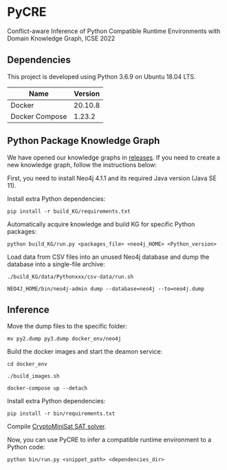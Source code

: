 # PyCRE
Conflict-aware Inference of Python Compatible Runtime Environments with Domain Knowledge Graph, ICSE 2022

## Dependencies

This project is developed using Python 3.6.9 on Ubuntu 18.04 LTS.

| Name           | Version |
| -------------- | ------- |
| Docker         | 20.10.8 |
| Docker Compose | 1.23.2  |

## Python Package Knowledge Graph
We have opened our knowledge graphs in [releases](https://github.com/nju-websoft/PyCRE/releases). If you need to create a new knowledge graph, follow the instructions below:

First, you need to install Neo4j 4.1.1 and its required Java version (Java SE 11).

Install extra Python dependencies: 

```
pip install -r build_KG/requirements.txt
```

Automatically acquire knowledge and build KG for specific Python packages: 

```
python build_KG/run.py <packages_file> <neo4j_HOME> <Python_version>
```

Load data from CSV files into an unused Neo4j database and dump the database into a single-file archive:

```
./build_KG/data/Pythonxxx/csv-data/run.sh

NEO4J_HOME/bin/neo4j-admin dump --database=neo4j --to=neo4j.dump
```

## Inference

Move the dump files to the specific folder:

```
mv py2.dump py3.dump docker_env/neo4j
```

Build the docker images and start the deamon service:

```
cd docker_env

./build_images.sh

docker-compose up --detach
```

Install extra Python dependencies:

```
pip install -r bin/requirements.txt
```

Compile [CryptoMiniSat SAT solver](https://github.com/msoos/cryptominisat).

Now, you can use PyCRE to infer a compatible runtime environment to a Python code:

```
python bin/run.py <snippet_path> <dependencies_dir>
```
